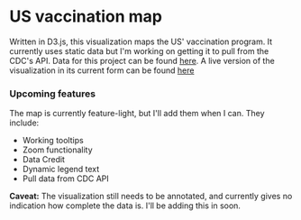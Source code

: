 # US vaccination map

Written in D3.js, this visualization maps the US' vaccination program. It currently uses static data but I'm working on getting it to pull from the CDC's API. Data for this project can be found [here](https://covid.cdc.gov/covid-data-tracker/COVIDData/getAjaxData?id=vaccination_county_condensed_data). A live version of the visualization in its current form can be found [here](https://covid-vac-us.herokuapp.com)

### Upcoming features

The map is currently feature-light, but I'll add them when I can. They include:

- Working tooltips
- Zoom functionality
- Data Credit
- Dynamic legend text
- Pull data from CDC API

**Caveat:** The visualization still needs to be annotated, and currently gives no indication how complete the data is. I'll be adding this in soon.
